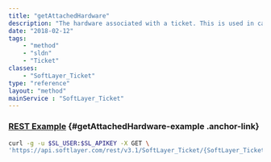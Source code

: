 ```yaml
---
title: "getAttachedHardware"
description: "The hardware associated with a ticket. This is used in cases where a ticket is directly associated with one or more pieces of hardware."
date: "2018-02-12"
tags:
    - "method"
    - "sldn"
    - "Ticket"
classes:
    - "SoftLayer_Ticket"
type: "reference"
layout: "method"
mainService : "SoftLayer_Ticket"
---
```


### [REST Example](#getAttachedHardware-example) <a href="/article/rest/"><i class="fas fa-question"></i></a> {#getAttachedHardware-example .anchor-link} 
```bash
curl -g -u $SL_USER:$SL_APIKEY -X GET \
'https://api.softlayer.com/rest/v3.1/SoftLayer_Ticket/{SoftLayer_TicketID}/getAttachedHardware'
```
